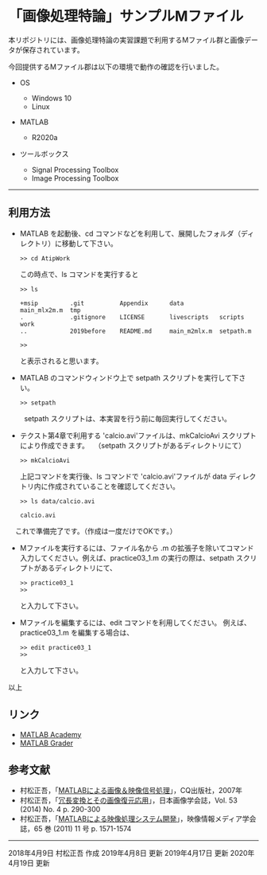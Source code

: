 # 「画像処理特論」サンプルMファイル

本リポジトリには、画像処理特論の実習課題で利用するMファイル群と画像データが保存されています。

今回提供するMファイル郡は以下の環境で動作の確認を行いました。

- OS
  - Windows 10
  - Linux 

- MATLAB
  - R2020a

- ツールボックス
  - Signal Processing Toolbox
  - Image Processing Toolbox 

---
## 利用方法

- MATLAB を起動後、cd コマンドなどを利用して、展開したフォルダ（ディレクトリ）に移動して下さい。

      >> cd AtipWork

  この時点で、ls コマンドを実行すると

      >> ls
      
      +msip         .git          Appendix      data          main_mlx2m.m  tmp           
      .             .gitignore    LICENSE       livescripts   scripts       work          
      ..            2019before    README.md     main_m2mlx.m  setpath.m            
      
      >> 

  と表示されると思います。

- MATLAB のコマンドウィンドウ上で setpath スクリプトを実行して下さい。

      >> setpath
　
　setpath スクリプトは、本実習を行う前に毎回実行してください。
 
- テクスト第4章で利用する 'calcio.avi'ファイルは、mkCalcioAvi スクリプトにより作成できます。
　（setpath スクリプトがあるディレクトリにて）

      >> mkCalcioAvi

  上記コマンドを実行後、ls コマンドで 'calcio.avi'ファイルが data ディレクトリ内に作成されていることを確認してください。

      >> ls data/calcio.avi

      calcio.avi  

　これで準備完了です。（作成は一度だけでOKです。）

- Mファイルを実行するには、ファイル名から .m の拡張子を除いてコマンド入力してください。例えば、practice03_1.m の実行の際は、setpath スクリプトがあるディレクトリにて、

      >> practice03_1
      >>

  と入力して下さい。

- Mファイルを編集するには、edit コマンドを利用してください。
  例えば、practice03_1.m を編集する場合は、

      >> edit practice03_1
      >>

  と入力して下さい。

以上

## リンク

- [MATLAB Academy](https://matlabacademy.mathworks.com/jp)
- [MATLAB Grader](https://grader.mathworks.com/)

## 参考文献
- 村松正吾，「[MATLABによる画像＆映像信号処理](http://www.cqpub.co.jp/hanbai/books/30/30941.htm)」，CQ出版社，2007年
- 村松正吾，「[冗長変換とその画像復元応用](https://www.jstage.jst.go.jp/article/isj/53/4/53_290/_article/-char/ja/)」，日本画像学会誌，Vol. 53 (2014) No. 4 p. 290-300
- 村松正吾，「[MATLABによる映像処理システム開発](https://www.jstage.jst.go.jp/article/itej/65/11/65_1571/_article/-char/ja/)」，映像情報メディア学会誌，65 巻 (2011) 11 号 p. 1571-1574

---
2018年4月9日 村松正吾 作成
2019年4月8日 更新
2019年4月17日 更新
2020年4月19日 更新

